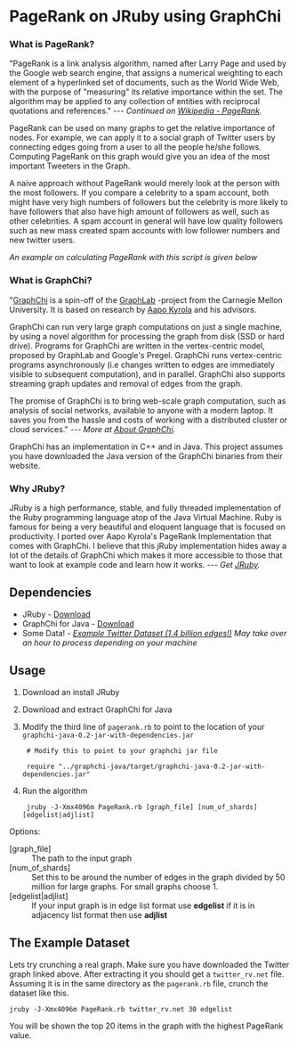 PageRank on JRuby using GraphChi
================================

### What is PageRank?

"PageRank is a link analysis algorithm, named after Larry Page and used
by the Google web search engine, that assigns a numerical weighting to
each element of a hyperlinked set of documents, such as the World Wide
Web, with the purpose of "measuring" its relative importance within the
set. The algorithm may be applied to any collection of entities with
reciprocal quotations and references." --- *Continued on [Wikipedia -
PageRank](http://en.wikipedia.org/wiki/PageRank).*

PageRank can be used on many graphs to get the relative importance of
nodes. For example, we can apply it to a social graph of Twitter users
by connecting edges going from a user to all the people he/she follows.
Computing PageRank on this graph would give you an idea of the most
important Tweeters in the Graph.

A naive approach without PageRank would merely look at the person with
the most followers. If you compare a celebrity to a spam account, both
might have very high numbers of followers but the celebrity is more
likely to have followers that also have high amount of followers as
well, such as other celebrities. A spam account in general will have low
quality followers such as new mass created spam accounts with low
follower numbers and new twitter users.

*An example on calculating PageRank with this script is given below*
### What is GraphChi?
"[GraphChi](http://graphlab.org/graphchi/) is a spin-off of the
[GraphLab](http://www.graphlab.org) -project from the Carnegie Mellon
University. It is based on research by [Aapo
Kyrola](http://www.cs.cmu.edu/~akyrola/) and his advisors.

GraphChi can run very large graph computations on just a single machine,
by using a novel algorithm for processing the graph from disk (SSD or
hard drive). Programs for GraphChi are written in the vertex-centric
model, proposed by GraphLab and Google's Pregel. GraphChi runs
vertex-centric programs asynchronously (i.e changes written to edges are
immediately visible to subsequent computation), and in parallel.
GraphChi also supports streaming graph updates and removal of edges from
the graph.

The promise of GraphChi is to bring web-scale graph computation, such as
analysis of social networks, available to anyone with a modern laptop.
It saves you from the hassle and costs of working with a distributed
cluster or cloud services." --- *More at [About
GraphChi](http://graphlab.org/graphchi/).*

GraphChi has an implementation in C++ and in Java. This project assumes
you have downloaded the Java version of the GraphChi binaries from their
website.
### Why JRuby?
JRuby is a high performance, stable, and fully threaded implementation
of the Ruby programming language atop of the Java Virtual Machine. Ruby
is famous for being a very beautiful and eloquent language that is
focused on productivity. I ported over Aapo Kyrola's PageRank
Implementation that comes with GraphChi. I believe that this jRuby
implementation hides away a lot of the details of GraphChi which makes
it more accessible to those that want to look at example code and learn
how it works. ---
*Get [JRuby](http://www.jruby.org/).*



Dependencies
-------------------------
* JRuby - [Download](http://jruby.org/)
* GraphChi for Java -
  [Download](https://code.google.com/p/graphchi-java/)
* Some Data! - *[Example Twitter Dataset (1.4 billion
  edges!)](http://bickson.blogspot.com/2012/03/interesting-twitter-dataset.html) May take over an hour to process depending on your machine*

Usage
------------------------

1.  Download an install JRuby
2.  Download and extract GraphChi for Java
3. Modify the third line of `pagerank.rb` to point to the location of
 your `graphchi-java-0.2-jar-with-dependencies.jar`
 
        # Modify this to point to your graphchi jar file
 
        require "../graphchi-java/target/graphchi-java-0.2-jar-with-dependencies.jar"

4. Run the algorithm

        jruby -J-Xmx4096m PageRank.rb [graph_file] [num_of_shards] [edgelist|adjlist]

Options:

<dl>
  <dt>[graph_file]</dt>
  <dd>The path to the input graph</dd>
  <dt>[num_of_shards]</dt>
  <dd>Set this to be around the number of edges in the graph divided by
50 million for large graphs. For small graphs choose 1.</dd>
  <dt>[edgelist|adjlist]</dt>
  <dd>If your input graph is in edge list format use <b>edgelist</b> if
it is in adjacency list format then use <b>adjlist</b></dd>
</dl>

The Example Dataset
------------

Lets try crunching a real graph. Make sure you have downloaded the
Twitter graph linked above. After extracting it you should get a
`twitter_rv.net` file. Assuming it is in the same directory as the
`pagerank.rb` file, crunch the dataset like this.

    jruby -J-Xmx4096m PageRank.rb twitter_rv.net 30 edgelist


You will be shown the top 20 items in the graph with the highest
PageRank value.


